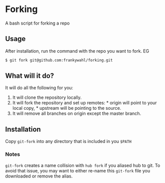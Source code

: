 # Forking

A bash script for forking a repo

## Usage

After installation, run the command with the repo you want to fork. EG

```bash 
$ git fork git@github.com:frankywahl/forking.git
```

## What will it do? 

It will do all the following for you: 
  1. It will clone the repository locally.
  2. It will fork the repository and set up remotes:
    * origin will point to your local copy, 
    * upstream will be pointing to the source.
  3. It will remove all branches on origin except the master branch.

## Installation

Copy `git-fork` into any directory that is included in you `$PATH`


### Notes
`git-fork` creates a name collision with `hub fork` if you aliased hub to git. 
To avoid that issue, you may want to either re-name this `git-fork` file you downloaded or remove the alias.
